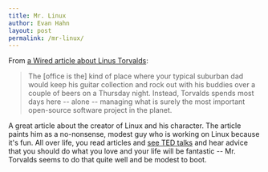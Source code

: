 ```yaml
---
title: Mr. Linux
author: Evan Hahn
layout: post
permalink: /mr-linux/
---
```

From [a Wired article about Linus Torvalds](http://www.wired.com/wiredenterprise/2012/03/mr-linux/):

> The [office is the] kind of place where your typical suburban dad would keep his guitar collection and rock out with his buddies over a couple of beers on a Thursday night. Instead, Torvalds spends most days here -- alone -- managing what is surely the most important open-source software project in the planet.

A great article about the creator of Linux and his character. The article paints him as a no-nonsense, modest guy who is working on Linux because it's fun. All over life, you read articles and [see TED talks](http://www.ted.com/talks/larry_smith_why_you_will_fail_to_have_a_great_career.html) and hear advice that you should do what you love and your life will be fantastic -- Mr. Torvalds seems to do that quite well and be modest to boot.
